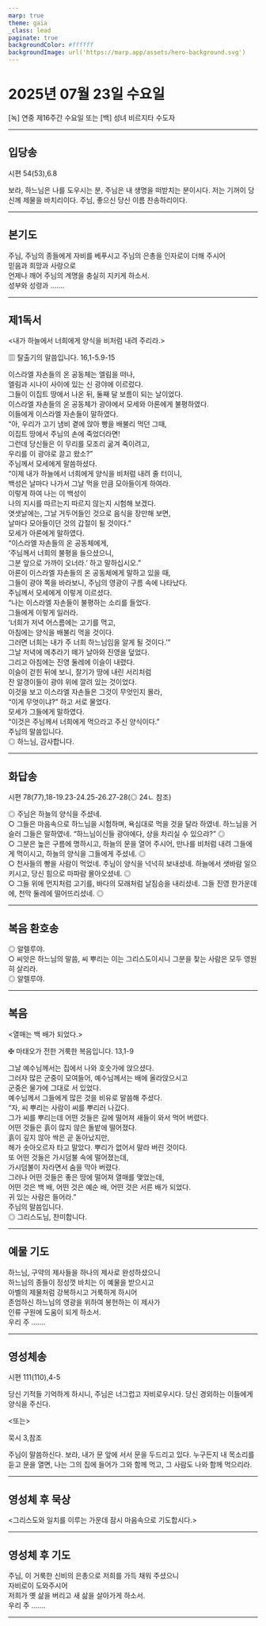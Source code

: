 ```yaml
---
marp: true
theme: gaia
_class: lead
paginate: true
backgroundColor: #ffffff
backgroundImage: url('https://marp.app/assets/hero-background.svg')
---
```


# 2025년 07월 23일 수요일

[녹] 연중 제16주간 수요일 또는 [백] 성녀 비르지타 수도자  




---

## 입당송

시편 54(53),6.8

보라, 하느님은 나를 도우시는 분, 주님은 내 생명을 떠받치는 분이시다. 저는 기꺼이 당신께 제물을 바치리이다. 주님, 좋으신 당신 이름 찬송하리이다.  
  


---

## 본기도

주님, 주님의 종들에게 자비를 베푸시고 주님의 은총을 인자로이 더해 주시어  
믿음과 희망과 사랑으로  
언제나 깨어 주님의 계명을 충실히 지키게 하소서.  
성부와 성령과 …….  
  


---

## 제1독서

<내가 하늘에서 너희에게 양식을 비처럼 내려 주리라.>

▥ 탈출기의 말씀입니다. 16,1-5.9-15

이스라엘 자손들의 온 공동체는 엘림을 떠나,  
엘림과 시나이 사이에 있는 신 광야에 이르렀다.  
그들이 이집트 땅에서 나온 뒤, 둘째 달 보름이 되는 날이었다.  
이스라엘 자손들의 온 공동체가 광야에서 모세와 아론에게 불평하였다.  
이들에게 이스라엘 자손들이 말하였다.  
“아, 우리가 고기 냄비 곁에 앉아 빵을 배불리 먹던 그때,  
이집트 땅에서 주님의 손에 죽었더라면!  
그런데 당신들은 이 무리를 모조리 굶겨 죽이려고,  
우리를 이 광야로 끌고 왔소?”  
주님께서 모세에게 말씀하셨다.  
“이제 내가 하늘에서 너희에게 양식을 비처럼 내려 줄 터이니,  
백성은 날마다 나가서 그날 먹을 만큼 모아들이게 하여라.  
이렇게 하여 나는 이 백성이  
나의 지시를 따르는지 따르지 않는지 시험해 보겠다.  
엿샛날에는, 그날 거두어들인 것으로 음식을 장만해 보면,  
날마다 모아들이던 것의 갑절이 될 것이다.”  
모세가 아론에게 말하였다.  
“이스라엘 자손들의 온 공동체에게,  
‘주님께서 너희의 불평을 들으셨으니,  
그분 앞으로 가까이 오너라.’ 하고 말하십시오.”  
아론이 이스라엘 자손들의 온 공동체에게 말하고 있을 때,  
그들이 광야 쪽을 바라보니, 주님의 영광이 구름 속에 나타났다.  
주님께서 모세에게 이렇게 이르셨다.  
“나는 이스라엘 자손들이 불평하는 소리를 들었다.  
그들에게 이렇게 일러라.  
‘너희가 저녁 어스름에는 고기를 먹고,  
아침에는 양식을 배불리 먹을 것이다.  
그러면 너희는 내가 주 너희 하느님임을 알게 될 것이다.’”  
그날 저녁에 메추라기 떼가 날아와 진영을 덮었다.  
그리고 아침에는 진영 둘레에 이슬이 내렸다.  
이슬이 걷힌 뒤에 보니, 잘기가 땅에 내린 서리처럼  
잔 알갱이들이 광야 위에 깔려 있는 것이었다.  
이것을 보고 이스라엘 자손들은 그것이 무엇인지 몰라,  
“이게 무엇이냐?” 하고 서로 물었다.  
모세가 그들에게 말하였다.  
“이것은 주님께서 너희에게 먹으라고 주신 양식이다.”  
주님의 말씀입니다.  
◎ 하느님, 감사합니다.  
  


---

## 화답송

시편 78(77),18-19.23-24.25-26.27-28(◎ 24ㄴ 참조)

◎ 주님은 하늘의 양식을 주셨네.  
○ 그들은 마음속으로 하느님을 시험하며, 욕심대로 먹을 것을 달라 하였네. 하느님을 거슬러 그들은 말하였네. “하느님이신들 광야에다, 상을 차리실 수 있으랴?” ◎  
○ 그분은 높은 구름에 명하시고, 하늘의 문을 열어 주시어, 만나를 비처럼 내려 그들에게 먹이시고, 하늘의 양식을 그들에게 주셨네. ◎  
○ 천사들의 빵을 사람이 먹었네. 주님이 양식을 넉넉히 보내셨네. 하늘에서 샛바람 일으키시고, 당신 힘으로 마파람 몰아오셨네. ◎  
○ 그들 위에 먼지처럼 고기를, 바다의 모래처럼 날짐승을 내리셨네. 그들 진영 한가운데에, 천막 둘레에 떨어뜨리셨네. ◎  
  


---

## 복음 환호송

◎ 알렐루야.  
○ 씨앗은 하느님의 말씀, 씨 뿌리는 이는 그리스도이시니 그분을 찾는 사람은 모두 영원히 살리라.  
◎ 알렐루야.  
  


---

## 복음

<열매는 백 배가 되었다.>

✠ 마태오가 전한 거룩한 복음입니다. 13,1-9

그날 예수님께서는 집에서 나와 호숫가에 앉으셨다.  
그러자 많은 군중이 모여들어, 예수님께서는 배에 올라앉으시고  
군중은 물가에 그대로 서 있었다.  
예수님께서 그들에게 많은 것을 비유로 말씀해 주셨다.  
“자, 씨 뿌리는 사람이 씨를 뿌리러 나갔다.  
그가 씨를 뿌리는데 어떤 것들은 길에 떨어져 새들이 와서 먹어 버렸다.  
어떤 것들은 흙이 많지 않은 돌밭에 떨어졌다.  
흙이 깊지 않아 싹은 곧 돋아났지만,  
해가 솟아오르자 타고 말았다. 뿌리가 없어서 말라 버린 것이다.  
또 어떤 것들은 가시덤불 속에 떨어졌는데,  
가시덤불이 자라면서 숨을 막아 버렸다.  
그러나 어떤 것들은 좋은 땅에 떨어져 열매를 맺었는데,  
어떤 것은 백 배, 어떤 것은 예순 배, 어떤 것은 서른 배가 되었다.  
귀 있는 사람은 들어라.”  
주님의 말씀입니다.  
◎ 그리스도님, 찬미합니다.  
  


---

## 예물 기도

하느님, 구약의 제사들을 하나의 제사로 완성하셨으니  
하느님의 종들이 정성껏 바치는 이 예물을 받으시고  
아벨의 제물처럼 강복하시고 거룩하게 하시어  
존엄하신 하느님의 영광을 위하여 봉헌하는 이 제사가  
인류 구원에 도움이 되게 하소서.  
우리 주 …….  
  


---

## 영성체송

시편 111(110),4-5

당신 기적들 기억하게 하시니, 주님은 너그럽고 자비로우시다. 당신 경외하는 이들에게 양식을 주신다.  
  
<또는>  
  
묵시 3,참조  
  
주님이 말씀하신다. 보라, 내가 문 앞에 서서 문을 두드리고 있다. 누구든지 내 목소리를 듣고 문을 열면, 나는 그의 집에 들어가 그와 함께 먹고, 그 사람도 나와 함께 먹으리라.  


---

## 영성체 후 묵상

<그리스도와 일치를 이루는 가운데 잠시 마음속으로 기도합시다.>  


---

## 영성체 후 기도

주님, 이 거룩한 신비의 은총으로 저희를 가득 채워 주셨으니  
자비로이 도와주시어  
저희가 옛 삶을 버리고 새 삶을 살아가게 하소서.  
우리 주 …….  
  


---